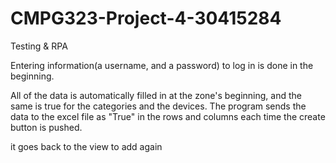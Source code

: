 # CMPG323-Project-4-30415284
Testing &amp; RPA

Entering information(a username, and a password) to log in is done in the beginning.

All of the data is automatically filled in at the zone's beginning, and the same is true for the categories and the devices. The program sends the data to the excel file as "True" in the rows and columns each time the create button is pushed.

it goes back to the view to add again
